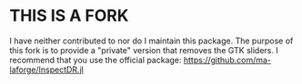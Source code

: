 # THIS IS A FORK 

I have neither contributed to nor do I maintain this package. The purpose of this fork is to provide a "private" version that removes the GTK sliders. I recommend that you use the official package: https://github.com/ma-laforge/InspectDR.jl
